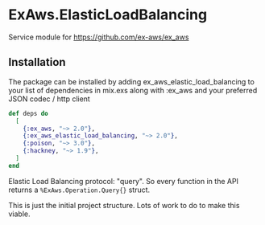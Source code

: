 # ExAws.ElasticLoadBalancing

Service module for https://github.com/ex-aws/ex_aws

## Installation

The package can be installed by adding ex_aws_elastic_load_balancing to your 
list of dependencies in mix.exs along with :ex_aws and your 
preferred JSON codec / http client

```elixir
def deps do
  [
    {:ex_aws, "~> 2.0"},
    {:ex_aws_elastic_load_balancing, "~> 2.0"},
    {:poison, "~> 3.0"},
    {:hackney, "~> 1.9"},
  ]
end
```
Elastic Load Balancing protocol: "query". So every function in the API 
returns a `%ExAws.Operation.Query{}` struct.

This is just the initial project structure. Lots of work to do to make this
viable.